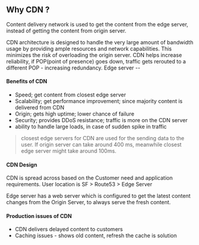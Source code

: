 
## Why CDN ?
Content delivery network is used to get the content from the edge server, instead of getting the content from origin server.

CDN architecture is designed to handle the very large amount of bandwidth usage by providing ample resources and network capabilities. This minimizes the risk of overloading the origin server. CDN helps increase reliability, if POP(point of presence) goes down, traffic gets rerouted to a different POP - increasing redundancy.
Edge server --

#### Benefits of CDN
- Speed; get content from closest edge server
- Scalability; get performance improvement; since majority content is delivered from CDN
- Origin; gets high uptime; lower chance of failure
- Security; provides DDoS resistance; traffic is more on the CDN server
- ability to handle large loads, in case of sudden spike in traffic

> closest edge servers for CDN are used for the sending data to the user. If origin server can take around 400 ms, meanwhile closest edge server might take around 100ms.


#### CDN Design

CDN is spread across based on the Customer need and application requirements.
User location is SF > Route53 > Edge Server

Edge server has a web server which is configured to get the latest content changes from the Origin Server, to always serve the fresh content.

#### Production issues of CDN

- CDN delivers delayed content to customers
- Caching issues - shows old content, refresh the cache is solution


